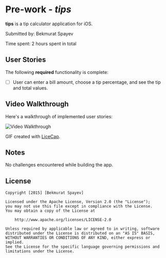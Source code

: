 # Pre-work - *tips*

**tips** is a tip calculator application for iOS.

Submitted by: Bekmurat Spayev

Time spent: 2 hours spent in total

## User Stories

The following **required** functionality is complete:
* [ ] User can enter a bill amount, choose a tip percentage, and see the tip and total values.


## Video Walkthrough 

Here's a walkthrough of implemented user stories:

<img src='http://i.imgur.com/fEBviUP.gif'  title='Video Walkthrough' width='' alt='Video Walkthrough' />

GIF created with [LiceCap](http://www.cockos.com/licecap/).
## Notes

No challenges encountered while building the app.

## License

    Copyright [2015] [Bekmurat Spayev]

    Licensed under the Apache License, Version 2.0 (the "License");
    you may not use this file except in compliance with the License.
    You may obtain a copy of the License at

        http://www.apache.org/licenses/LICENSE-2.0

    Unless required by applicable law or agreed to in writing, software
    distributed under the License is distributed on an "AS IS" BASIS,
    WITHOUT WARRANTIES OR CONDITIONS OF ANY KIND, either express or implied.
    See the License for the specific language governing permissions and
    limitations under the License.
